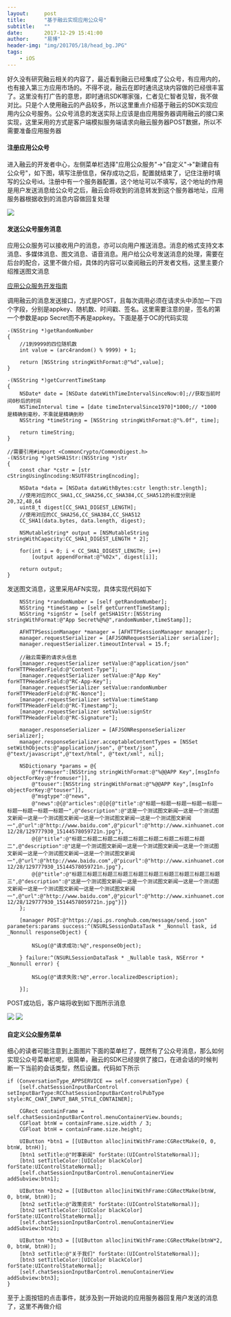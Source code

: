 ```yaml
---
layout:     post
title:      "基于融云实现应用公众号"
subtitle:   ""
date:       2017-12-29 15:41:00
author:     "易博"
header-img: "img/201705/18/head_bg.JPG"
tags:
    - iOS
---
```


好久没有研究融云相关的内容了，最近看到融云已经集成了公众号，有应用内的，也有接入第三方应用市场的。不得不说，融云在即时通讯这块内容做的已经很丰富了。这里没有打广告的意思，即时通讯SDK哪家强，仁者见仁智者见智，我不做对比。只是个人使用融云的产品较多，所以这里重点介绍基于融云的SDK实现应用内公众号服务。公众号消息的发送实际上应该是由应用服务器调用融云的接口来实现，这里采用的方式是客户端模拟服务端请求向融云服务器POST数据，所以不需要准备应用服务器

#### 注册应用公众号

进入融云的开发者中心，左侧菜单栏选择"应用公众服务"->"自定义"->"新建自有公众号"，如下图，填写注册信息，保存成功之后，配置就结束了，记住注册时填写的公众号id。注册中有一个服务器配置，这个地址可以不填写，这个地址的作用是用户发送消息给公众号之后，融云会将收到的消息转发到这个服务器地址，应用服务器根据收到的消息内容做回复处理

![](http://www.xttxqjfg.cn/img/201712/29/01001.png)

#### 发送公众号服务消息

应用公众服务可以接收用户的消息，亦可以向用户推送消息。消息的格式支持文本消息、多媒体消息、图文消息、语音消息。用户给公众号发送消息的处理，需要在后台的配合，这里不做介绍，具体的内容可以查阅融云的开发者文档，这里主要介绍推送图文消息

[应用公众服务开发指南](http://www.rongcloud.cn/docs/public_service.html#app_public_service_message_send)

调用融云的消息发送接口，方式是POST，且每次调用必须在请求头中添加一下四个字段，分别是appkey、随机数、时间戳、签名。这里需要注意的是，签名的第一个参数是app Secret而不再是appkey。下面是基于OC的代码实现

```
-(NSString *)getRandomNumber
{
    //1到9999的四位随机数
    int value = (arc4random() % 9999) + 1;

    return [NSString stringWithFormat:@"%d",value];
}

-(NSString *)getCurrentTimeStamp
{
    NSDate* date = [NSDate dateWithTimeIntervalSinceNow:0];//获取当前时间0秒后的时间
    NSTimeInterval time = [date timeIntervalSince1970]*1000;// *1000 是精确到毫秒，不乘就是精确到秒
    NSString *timeString = [NSString stringWithFormat:@"%.0f", time];

    return timeString;
}

//需要引用#import <CommonCrypto/CommonDigest.h>
-(NSString *)getSHA1Str:(NSString *)str
{
    const char *cstr = [str cStringUsingEncoding:NSUTF8StringEncoding];

    NSData *data = [NSData dataWithBytes:cstr length:str.length];
    //使用对应的CC_SHA1,CC_SHA256,CC_SHA384,CC_SHA512的长度分别是20,32,48,64
    uint8_t digest[CC_SHA1_DIGEST_LENGTH];
    //使用对应的CC_SHA256,CC_SHA384,CC_SHA512
    CC_SHA1(data.bytes, data.length, digest);

    NSMutableString* output = [NSMutableString stringWithCapacity:CC_SHA1_DIGEST_LENGTH * 2];

    for(int i = 0; i < CC_SHA1_DIGEST_LENGTH; i++)
        [output appendFormat:@"%02x", digest[i]];

    return output;
}
```

发送图文消息，这里采用AFN实现，具体实现代码如下

```
    NSString *randomNumber = [self getRandomNumber];
    NSString *timeStamp = [self getCurrentTimeStamp];
    NSString *signStr = [self getSHA1Str:[NSString stringWithFormat:@"App Secret%@%@",randomNumber,timeStamp]];

    AFHTTPSessionManager *manager = [AFHTTPSessionManager manager];
    manager.requestSerializer = [AFJSONRequestSerializer serializer];
    manager.requestSerializer.timeoutInterval = 15.f;
    
    //融云需要的请求头信息
    [manager.requestSerializer setValue:@"application/json" forHTTPHeaderField:@"Content-Type"];
    [manager.requestSerializer setValue:@"App Key" forHTTPHeaderField:@"RC-App-Key"];
    [manager.requestSerializer setValue:randomNumber forHTTPHeaderField:@"RC-Nonce"];
    [manager.requestSerializer setValue:timeStamp forHTTPHeaderField:@"RC-Timestamp"];
    [manager.requestSerializer setValue:signStr forHTTPHeaderField:@"RC-Signature"];

    manager.responseSerializer = [AFJSONResponseSerializer serializer];
    manager.responseSerializer.acceptableContentTypes = [NSSet setWithObjects:@"application/json", @"text/json", @"text/javascript",@"text/html", @"text/xml", nil];

    NSDictionary *params = @{
        @"fromuser":[NSString stringWithFormat:@"%@@APP Key",[msgInfo objectForKey:@"fromuser"]],
        @"touser":[NSString stringWithFormat:@"%@@APP Key",[msgInfo objectForKey:@"touser"]],
        @"msgtype":@"news",
        @"news":@{@"articles":@[@{@"title":@"标题一标题一标题一标题一标题一标题一标题一标题一标题一",@"description":@"这是一个测试图文新闻一这是一个测试图文新闻一这是一个测试图文新闻一这是一个测试图文新闻一这是一个测试图文新闻一",@"url":@"http://www.baidu.com",@"picurl":@"http://www.xinhuanet.com/photo/2017-12/28/129777930_15144578059721n.jpg"},
        @{@"title":@"标题二标题二标题二标题二标题二标题二标题二标题二标题二",@"description":@"这是一个测试图文新闻一这是一个测试图文新闻一这是一个测试图文新闻一这是一个测试图文新闻一这是一个测试图文新闻一",@"url":@"http://www.baidu.com",@"picurl":@"http://www.xinhuanet.com/photo/2017-12/28/129777930_15144578059721n.jpg"},
        @{@"title":@"标题三标题三标题三标题三标题三标题三标题三标题三标题三标题三",@"description":@"这是一个测试图文新闻一这是一个测试图文新闻一这是一个测试图文新闻一这是一个测试图文新闻一这是一个测试图文新闻一",@"url":@"http://www.baidu.com",@"picurl":@"http://www.xinhuanet.com/photo/2017-12/28/129777930_15144578059721n.jpg"}]}
    };

    [manager POST:@"https://api.ps.ronghub.com/message/send.json" parameters:params success:^(NSURLSessionDataTask * _Nonnull task, id  _Nonnull responseObject) {

        NSLog(@"请求成功:%@",responseObject);

    } failure:^(NSURLSessionDataTask * _Nullable task, NSError * _Nonnull error) {

        NSLog(@"请求失败:%@",error.localizedDescription);

    }];
```

POST成功后，客户端将收到如下图所示消息

![](http://www.xttxqjfg.cn/img/201712/29/01002.PNG)
![](http://www.xttxqjfg.cn/img/201712/29/01003.PNG)

#### 自定义公众服务菜单

细心的读者可能注意到上面图片下面的菜单栏了，既然有了公众号消息，那么如何实现公众号菜单栏呢，很简单，融云的SDK已经提供了接口，在进会话的时候判断一下当前的会话类型，然后设置。代码如下所示

```
if (ConversationType_APPSERVICE == self.conversationType) {
    [self.chatSessionInputBarControl setInputBarType:RCChatSessionInputBarControlPubType style:RC_CHAT_INPUT_BAR_STYLE_CONTAINER];

    CGRect containFrame = self.chatSessionInputBarControl.menuContainerView.bounds;
    CGFloat btnW = containFrame.size.width / 3;
    CGFloat btnH = containFrame.size.height;

    UIButton *btn1 = [[UIButton alloc]initWithFrame:CGRectMake(0, 0, btnW, btnH)];
    [btn1 setTitle:@"时事新闻" forState:(UIControlStateNormal)];
    [btn1 setTitleColor:[UIColor blackColor] forState:UIControlStateNormal];
    [self.chatSessionInputBarControl.menuContainerView addSubview:btn1];

    UIButton *btn2 = [[UIButton alloc]initWithFrame:CGRectMake(btnW, 0, btnW, btnH)];
    [btn2 setTitle:@"政策资讯" forState:(UIControlStateNormal)];
    [btn2 setTitleColor:[UIColor blackColor] forState:UIControlStateNormal];
    [self.chatSessionInputBarControl.menuContainerView addSubview:btn2];

    UIButton *btn3 = [[UIButton alloc]initWithFrame:CGRectMake(btnW*2, 0, btnW, btnH)];
    [btn3 setTitle:@"关于我们" forState:(UIControlStateNormal)];
    [btn3 setTitleColor:[UIColor blackColor] forState:UIControlStateNormal];
    [self.chatSessionInputBarControl.menuContainerView addSubview:btn3];
}
```

至于上面按钮的点击事件，就涉及到一开始说的应用服务器回复用户发送的消息了，这里不再做介绍
